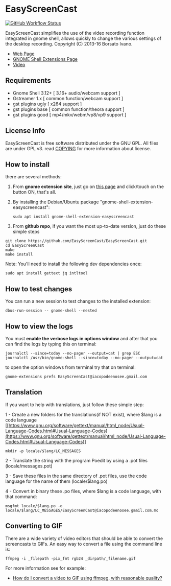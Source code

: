 # EasyScreenCast

[![GitHub Workflow Status](https://github.com/EasyScreenCast/EasyScreenCast/actions/workflows/node.js.yml/badge.svg)](https://github.com/EasyScreenCast/EasyScreenCast/actions)

EasyScreenCast simplifies the use of the video recording function integrated in gnome shell,
allows quickly to change the various settings of the desktop recording.
Copyright (C) 2013-16 Borsato Ivano.

- [Web Page](http://iacopodeenosee.wordpress.com/)
- [GNOME Shell Extensions Page](https://extensions.gnome.org/extension/690/easyscreencast/)
- [Video](https://youtu.be/81E9AruraKU)

## Requirements
- Gnome Shell 3.12+ [ 3.16+ audio/webcam support ]
- Gstreamer 1.x [ common function/webcam support ]
- gst plugins ugly [ x264 support ]
- gst plugins base [ common function/theora support ]
- gst plugins good [ mp4/mkv/webm/vp8/vp9 support ]

## License Info
EasyScreenCast is free software distributed under the GNU GPL. All files are under GPL v3. read [COPYING](COPYING.md) for more information about license.

## How to install
there are several methods:

1. From **gnome extension site**, just go on [this page](https://extensions.gnome.org/extension/690/easyscreencast/) and click/touch on the button ON, that's all.

2. By installing the Debian/Ubuntu package "gnome-shell-extension-easyscreencast":
    
    ```
    sudo apt install gnome-shell-extension-easyscreencast
    ```

3. From **github repo**, if you want the most up-to-date version, just do these simple steps


```
git clone https://github.com/EasyScreenCast/EasyScreenCast.git
cd EasyScreenCast
make
make install
```

Note: You'll need to install the following dev dependencies once:

```
sudo apt install gettext jq intltool
```

## How to test changes

You can run a new session to test changes to the installed extension:

```
dbus-run-session -- gnome-shell --nested
```

## How to view the logs
You must **enable the verbose logs in options window** and after that you can find the logs by typing this on terminal:

```
journalctl --since=today --no-pager --output=cat | grep ESC
journalctl /usr/bin/gnome-shell --since=today --no-pager --output=cat
```

to open the option windows from terminal try that on terminal:

```
gnome-extensions prefs EasyScreenCast@iacopodeenosee.gmail.com
```

## Translation
If you want to help with translations, just follow these simple step:

1 - Create a new folders for the translations(if NOT exist), where $lang is a code language [[https://www.gnu.org/software/gettext/manual/html_node/Usual-Language-Codes.html#Usual-Language-Codes](https://www.gnu.org/software/gettext/manual/html_node/Usual-Language-Codes.html#Usual-Language-Codes)]

```
mkdir -p locale/$lang/LC_MESSAGES
```

2 - Translate the string with the program Poedit by using a .pot files (locale/messages.pot)

3 - Save these files in the same directory of .pot files, use the code language for the name of them (locale/$lang.po)

4 - Convert in binary these .po files, where $lang is a code language, with that command:

```
msgfmt locale/$lang.po -o locale/$lang/LC_MESSAGES/EasyScreenCast@iacopodeenosee.gmail.com.mo
```

## Converting to GIF

There are a wide variety of video editors that should be able to convert
the screencasts to GIFs. An easy way to convert a file using the command
line is:

```
ffmpeg -i _filepath -pix_fmt rgb24 _dirpath/_filename.gif
```

For more information see for example:

 - [How do I convert a video to GIF using ffmpeg, with reasonable quality?](https://superuser.com/questions/556029/how-do-i-convert-a-video-to-gif-using-ffmpeg-with-reasonable-quality)
